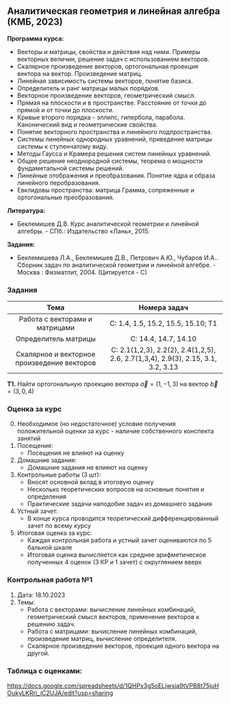 ## Аналитическая геометрия и линейная алгебра (КМБ, 2023)

**Программа курса:**
- Векторы и матрицы, свойства и действия над ними. Примеры векторных величин, решение задач с использованием векторов.
- Скалярное произведение векторов, ортогональная проекция вектора на вектор. Произведение матриц.
- Линейная зависимость системы векторов, понятие базиса. 
- Определитель и ранг матрицы малых порядков.
- Векторное произведение векторов, геометрический смысл.
- Прямая на плоскости и в пространстве. Расстояние от точки до прямой и от точки до плоскости.
- Кривые второго порядка - эллипс, гипербола, парабола. Канонический вид и геометрические свойства.
- Понятие векторного пространства и линейного подпространства. 
- Системы линейных однородных уравнений, приведение матрицы системы к ступенчатому виду.
- Методы Гаусса и Крамера решения систем линейных уравнений.
- Общее решение неоднородной системы, теорема о мощности фундаметальной системы решений.
- Линейные отображения и преобразования. Понятие ядра и образа линейного перобразования.
- Евклидовы пространства: матрица Грамма, сопряженные и ортогональные преобразования.


**Литература:** 
- Беклемишев Д.В. Курс аналитической геометрии и линейной алгебры. - СПб.: Издательство «‎Лань»‎, 2015.

**Задания:** 
- Беклемишева Л.А., Беклемишев Д.В., Петрович А.Ю., Чубаров И.А.. Сборник задач по аналитической геометрии и линейной алгебре. - Москва : Физматлит, 2004. (Цитируется - С)


### Задания
| Тема | Номера задач |
| :---: | :---: |
| Работа с векторами и матрицами | C: 1.4, 1.5, 15.2, 15.5, 15.10; Т1 |
| Определитель матрицы | С: 14.4, 14.7, 14.10 | 
| Скалярное и векторное произведение векторов | С: 2.1(1,2,3), 2.2(2), 2.4(1,2,5), 2.6, 2.7(1,3,4), 2.9(3), 2.15, 3.1, 3.2, 3.13 | | |

**T1.** Найти ортогональную проекцию вектора $\vec{a} = (1, -1, 3)$ на вектор $\vec{b} = (3, 0, 4)$

### Оценка за курс
0. Необходимое (но недостаточное) условие получения положительной оценки за курс - наличие собственного конспекта занятий
1. Посещения:
    - Посещения не влияют на оценку
2. Домашние задания:
    - Домашние задания не влияют на оценку
3. Контрольные работы (3 шт):
    - Вносят основной вклад в итоговую оценку
    - Несколько теоретических вопросов на основные понятия и определения
    - Практические задачи наподобие задач из домашнего задания
4. Устный зачет:
    - В конце курса проводится теоретический дифференцированный зачет по всему курсу
5. Итоговая оценка за курс:
    - Каждая контрольная работа и устный зачет оцениваются по 5 бальной шкале
    - Итоговая оценка вычисляется как среднее арифметическое полученных 4 оценок (3 КР и 1 зачет) с округлением вверх
  
### Контрольная работа №1
1. Дата: 18.10.2023
2. Темы:
    - Работа с векторами: вычисление линейных комбинаций, геометрический смысл векторов, применение векторов к решению задач.
    - Работа с матрицами: вычисление линейных комбинаций, произведение матриц, вычисление определителя.
    - Скалярное произведение векторов, проекция одного вектора на другой.

### Таблица с оценками:
https://docs.google.com/spreadsheets/d/1QHPx3g5oELjwsja9tVPB8t75juHOukyLKRri_jC2UJA/edit?usp=sharing
